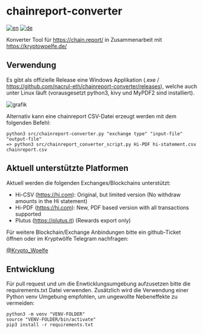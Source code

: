 # chainreport-converter
[![en](https://img.shields.io/badge/lang-en-red.svg)](https://github.com/nacrul-eth/chainreport-converter/blob/main/README.md)
[![de](https://img.shields.io/badge/lang-pt--br-green.svg)](https://github.com/nacrul-eth/chainreport-converter/blob/main/README.de.md)


Konverter Tool für <https://chain.report/> in Zusammenarbeit mit <https://kryptowoelfe.de/>

## Verwendung
Es gibt als offizielle Release eine Windows Applikation (.exe / https://github.com/nacrul-eth/chainreport-converter/releases), welche auch unter Linux läuft (vorausgesetzt python3, kivy und MyPDF2 sind installiert). 

![grafik](https://github.com/nacrul-eth/chainreport-converter/assets/145897591/854117f9-0a94-4e35-8b91-5351e1a0cb1e)

 
Alternativ kann eine chainreport CSV-Datei erzeugt werden mit dem folgenden Befehl:

    python3 src/chainreport-converter.py "exchange type" "input-file" "output-file"
    => python3 src/chainreport_converter_script.py Hi-PDF hi-statement.csv chainreport.csv

## Aktuell unterstützte Platformen
Aktuell werden die folgenden Exchanges/Blockchains unterstützt:

- Hi-CSV (<https://hi.com>): Original, but limited version (No withdraw amounts in the Hi statement)
- Hi-PDF (<https://hi.com>): New, PDF based version with all transactions supported
- Plutus (<https://plutus.it>) (Rewards export only)

Für weitere Blockchain/Exchange Anbindungen bitte ein github-Ticket öffnen oder im Kryptwölfe Telegram nachfragen:

[@Krypto_Woelfe](https://t.me/kryptowoelfe)

## Entwicklung
Für pull request und um die Enwticklungsumgebung aufzusetzen bitte die requirements.txt Datei verwenden. Zusätzlich wird die Verwendung einer Python venv Umgebung empfohlen, um ungewollte Nebeneffekte zu vermeiden:

    python3 -m venv "VENV-FOLDER"
    source "VENV-FOLDER/bin/activate"
    pip3 install -r requirements.txt